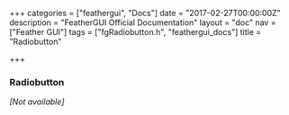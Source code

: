 +++
categories = ["feathergui", "Docs"]
date = "2017-02-27T00:00:00Z"
description = "FeatherGUI Official Documentation"
layout = "doc"
nav = ["Feather GUI"]
tags = ["fgRadiobutton.h", "feathergui_docs"]
title = "Radiobutton"

+++
### Radiobutton

*[Not available]*